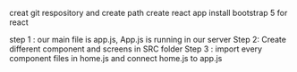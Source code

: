 creat git respository and create path
create react app
install bootstrap 5 for react

step 1 : our main file is app.js, App.js is running in our server
Step 2: Create different component and screens in SRC folder
Step 3 : import every component files in home.js and connect home.js to app.js
